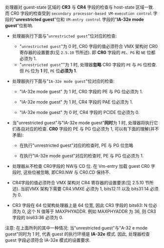 
处理器对 guest-state 区域的 **CR3** 与 **CR4** 字段的检查与 host-state 区域一致. 而 CR0 字段的检查受到 `secondary processor-based VM-execution control` 字段的"**unrestricted guest**"位和 `VM-entry control` 字段的"**IA-32e mode guest**"位影响. 

* 处理器执行下面与"`unrestricted guest`"位对应的检查: 

    * "`unrestricted guest`"为 0 时, CR0 字段的值必须符合 VMX 架构对 CR0 寄存器的设置要求(见 `2.5.10` 节所述). 即 **CR0** 字段的 `PE`、`PG` 和 `NE` 位都必须为 1. 
    *  "`unrestricted guest`""为 1 时, 处理器**忽略** CR0 字段的 `PE` 与 `PG` 位检查. 但 `PG` 位为 **1** 时, `PE` 位**必须为 1**. 

* 处理器执行下面与"`IA-32e mode guest`"位对应的检查: 

    * "IA-32e mode guest" 为 1 时, CR0 字段的 PE 与 PG 位必须为 1. 

    * "IA-32e mode guest" 为 1 时, CR4 字段的 PAE 位必须为 1. 

    * "IA-32e mode guest" 为 0 时, CR4 字段的 PCIDE 位必须为 0. 

* 当"unrestricted guest"与"IA-32e mode guest"**同时**为 1 时, 处理器将执行它们各自对应的检查. **CR0** 字段的 PE 与 PG 位必须为 1, 可以有下面的理解(并不矛盾):

    * 在执行"unrestricted guest"对应的检查时, PE 与 PG 位忽略

    * 在执行"IA-32e mode guest"对应的检查时, PE 与 PG 位必须为 1. 

* 处理器从不检查 CR0字段的 NW与 CD 位. 在 Vm-entry 加载 guest CR0 字段时, 这些位被忽略, 即CR0.NW 与 CR0.CD 保持不. 

* CR4字段的值必须符合 VMX 架构对 CR4 寄存器的设置要求(见 2.5.10 节所述). 当前VMX 架构下需要 CR4.VMXE 必须为 1, bits12:11 以及 bits31:14 必须为 0. 

* CR3 字段在 64 位架构处理器上是 64 位宽, 因此 CR3 字段的 bits63: N 位必须为 0, 这个 N 值等于 MAXPHYADDR. 例如 MAXPHYADDR 为 36, 则 CR3 字段的 bis63:36 必须为 0. 

注意: 在上面所列的其中一种情况: 当"unrestricted guest"与"A-32 e mode  guest"同时为 1 时, 代表 guest 的执行环境是 **IA-32e** 模式. 因此, 处理器检查 guest 字段必须符合 IA-32e 模式的设置要求. 